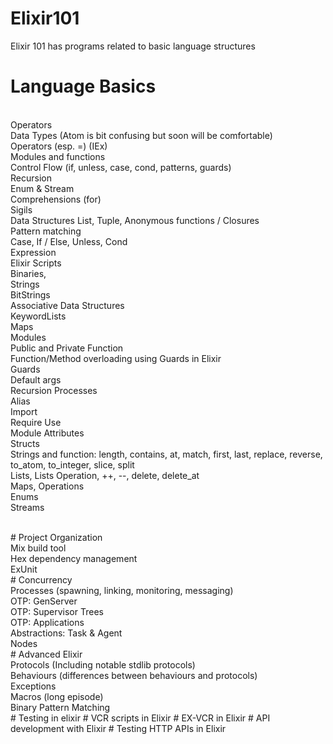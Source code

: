 # Elixir101
Elixir 101 has programs related to basic language structures 


# Language Basics
 <br/>Operators
 <br/>Data Types (Atom is bit confusing but soon will be comfortable)
 <br/>Operators (esp. =) (IEx)
 <br/>Modules and functions
 <br/>Control Flow (if, unless, case, cond, patterns, guards)
 <br/>Recursion
 <br/>Enum & Stream
 <br/>Comprehensions (for)
 <br/>Sigils
 <br/>Data Structures List, Tuple, Anonymous functions / Closures
 <br/>Pattern matching
 <br/>Case, If / Else, Unless, Cond
 <br/>Expression
 <br/>Elixir Scripts
 <br/>Binaries, 
 <br/>Strings
 <br/>BitStrings
 <br/>Associative Data Structures 
 <br/>KeywordLists
 <br/>Maps
 <br/>Modules
 <br/>Public and Private Function
 <br/>Function/Method overloading using Guards in Elixir
 <br/>Guards
 <br/>Default args
 <br/>Recursion
 Processes 
 <br/>Alias
 <br/>Import
 <br/>Require Use
 <br/>Module Attributes
 <br/>Structs
 <br/>Strings and function: length, contains, at, match, first, last, replace, reverse,   to_atom, to_integer, slice, split
 <br/>Lists, Lists Operation, ++, --, delete, delete_at
 <br/>Maps, Operations
 <br/>Enums
 <br/>Streams
 
 
 <br/>
 # Project Organization
 <br/>Mix build tool
 <br/>Hex dependency management
 <br/>ExUnit
 
 <br/>
 # Concurrency
 <br/>Processes (spawning, linking, monitoring, messaging)
 <br/>OTP: GenServer
 <br/>OTP: Supervisor Trees
 <br/>OTP: Applications
 <br/>Abstractions: Task & Agent
 <br/>Nodes
 
 <br/>
 # Advanced Elixir
 <br/>Protocols (Including notable stdlib protocols)
 <br/>Behaviours (differences between behaviours and protocols)
 <br/>Exceptions
 <br/>Macros (long episode)
 <br/>Binary Pattern Matching
 
 
 <br/>
 # Testing in elixir
 # VCR scripts in Elixir
 # EX-VCR in Elixir
 # API development with Elixir
 # Testing HTTP APIs in Elixir
 
 
 
 
 
 
 
 
 
 
 
 
 
 
 
 

